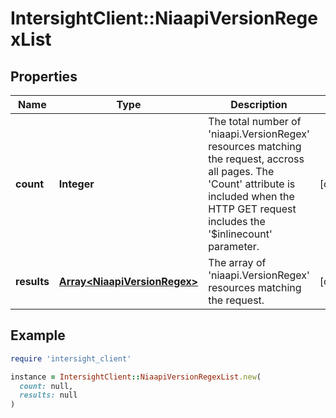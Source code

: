 # IntersightClient::NiaapiVersionRegexList

## Properties

| Name | Type | Description | Notes |
| ---- | ---- | ----------- | ----- |
| **count** | **Integer** | The total number of &#39;niaapi.VersionRegex&#39; resources matching the request, accross all pages. The &#39;Count&#39; attribute is included when the HTTP GET request includes the &#39;$inlinecount&#39; parameter. | [optional] |
| **results** | [**Array&lt;NiaapiVersionRegex&gt;**](NiaapiVersionRegex.md) | The array of &#39;niaapi.VersionRegex&#39; resources matching the request. | [optional] |

## Example

```ruby
require 'intersight_client'

instance = IntersightClient::NiaapiVersionRegexList.new(
  count: null,
  results: null
)
```

